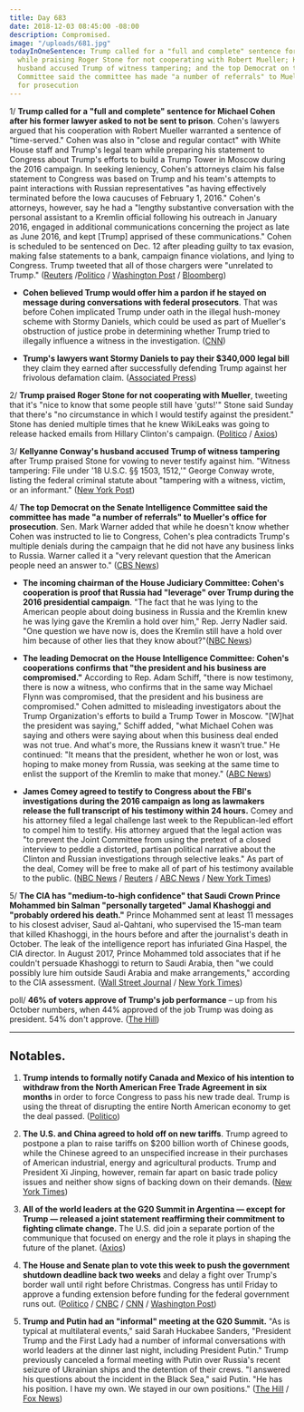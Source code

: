 ```yaml
---
title: Day 683
date: 2018-12-03 08:45:00 -08:00
description: Compromised.
image: "/uploads/681.jpg"
todayInOneSentence: Trump called for a "full and complete" sentence for Michael Cohen
  while praising Roger Stone for not cooperating with Robert Mueller; Kellyanne Conway's
  husband accused Trump of witness tampering; and the top Democrat on the Senate Intelligence
  Committee said the committee has made "a number of referrals" to Mueller's office
  for prosecution
---
```


1/ **Trump called for a "full and complete" sentence for Michael Cohen after his former lawyer asked to not be sent to prison**. Cohen's lawyers argued that his cooperation with Robert Mueller warranted a sentence of "time-served." Cohen was also in "close and regular contact" with White House staff and Trump's legal team while preparing his statement to Congress about Trump's efforts to build a Trump Tower in Moscow during the 2016 campaign. In seeking leniency, Cohen's attorneys claim his false statement to Congress was based on Trump and his team's attempts to paint interactions with Russian representatives "as having effectively terminated before the Iowa caucuses of February 1, 2016." Cohen's attorneys, however, say he had a "lengthy substantive conversation with the personal assistant to a Kremlin official following his outreach in January 2016, engaged in additional communications concerning the project as late as June 2016, and kept \[Trump\] apprised of these communications." Cohen is scheduled to be sentenced on Dec. 12 after pleading guilty to tax evasion, making false statements to a bank, campaign finance violations, and lying to Congress. Trump tweeted that all of those chargers were "unrelated to Trump." ([Reuters](https://www.reuters.com/article/us-usa-trump-russia-idUSKBN1O222F) /[Politico](https://www.politico.com/story/2018/12/01/cohen-contact-trump-false-statement-congress-1037036) / [Washington Post](https://www.washingtonpost.com/world/national-security/cohen-seeks-time-served-prison-sentence-says-again-his-crimes-were-meant-to-protect-trump/2018/12/01/dd7436e8-1d24-4091-92c5-cd25c1b857bd_story.html) / [Bloomberg](https://www.bloomberg.com/news/articles/2018-12-03/trump-says-cohen-deserves-prison-time-for-unrelated-crimes))

* **Cohen believed Trump would offer him a pardon if he stayed on message during conversations with federal prosecutors**. That was before Cohen implicated Trump under oath in the illegal hush-money scheme with Stormy Daniels, which could be used as part of Mueller's obstruction of justice probe in determining whether Trump tried to illegally influence a witness in the investigation. ([CNN](https://www.cnn.com/2018/11/30/politics/michael-cohen-pardon-expectation-donald-trump/index.html))

* **Trump's lawyers want Stormy Daniels to pay their $340,000 legal bill** they claim they earned after successfully defending Trump against her frivolous defamation claim. ([Associated Press](https://apnews.com/83f9bb9ee60c490cbcc840c9592562b0))

2/ **Trump praised Roger Stone for not cooperating with Mueller**, tweeting that it's "nice to know that some people still have 'guts!'" Stone said Sunday that there's "no circumstance in which I would testify against the president." Stone has denied multiple times that he knew WikiLeaks was going to release hacked emails from Hillary Clinton's campaign. ([Politico](https://www.politico.com/story/2018/12/03/trump-roger-stone-has-guts-1038787) / [Axios](https://www.axios.com/trump-roger-stone-not-cooperating-mueller-investigation-3a0898a2-cbae-498c-a8f4-7dffa3a4fd7d.html))

3/ **Kellyanne Conway's husband accused Trump of witness tampering** after Trump praised Stone for vowing to never testify against him. "Witness tampering: File under '18 U.S.C. §§ 1503, 1512,'" George Conway wrote, listing the federal criminal statute about "tampering with a witness, victim, or an informant." ([New York Post](https://nypost.com/2018/12/03/trump-accused-of-witness-tampering-over-roger-stone-tweet/))

4/ **The top Democrat on the Senate Intelligence Committee said the committee has made "a number of referrals" to Mueller's office for prosecution**. Sen. Mark Warner added that while he doesn't know whether Cohen was instructed to lie to Congress, Cohen's plea contradicts Trump's multiple denials during the campaign that he did not have any business links to Russia. Warner called it a "very relevant question that the American people need an answer to." ([CBS News](https://www.cbsnews.com/news/mark-warner-on-face-the-nation-says-the-senate-intelligence-committee-has-made-a-number-of-referrals-to-mueller/))

* **The incoming chairman of the House Judiciary Committee: Cohen's cooperation is proof that Russia had "leverage" over Trump during the 2016 presidential campaign**. "The fact that he was lying to the American people about doing business in Russia and the Kremlin knew he was lying gave the Kremlin a hold over him," Rep. Jerry Nadler said. "One question we have now is, does the Kremlin still have a hold over him because of other lies that they know about?"([NBC News](https://www.nbcnews.com/politics/first-read/incoming-house-judiciary-chair-says-cohen-cooperation-proof-russian-leverage-n942711))

* **The leading Democrat on the House Intelligence Committee: Cohen's cooperations confirms that "the president and his business are compromised."** According to Rep. Adam Schiff, "there is now testimony, there is now a witness, who confirms that in the same way Michael Flynn was compromised, that the president and his business are compromised." Cohen admitted to misleading investigators about the Trump Organization's efforts to build a Trump Tower in Moscow. "\[W\]hat the president was saying," Schiff added, "what Michael Cohen was saying and others were saying about when this business deal ended was not true. And what's more, the Russians knew it wasn’t true." He continued: "It means that the president, whether he won or lost, was hoping to make money from Russia, was seeking at the same time to enlist the support of the Kremlin to make that money." ([ABC News](https://abcnews.go.com/Politics/top-house-intel-committee-democrat-trump-business-compromised/story?id=59546876))

* **James Comey agreed to testify to Congress about the FBI's investigations during the 2016 campaign as long as lawmakers release the full transcript of his testimony within 24 hours.** Comey and his attorney filed a legal challenge last week to the Republican-led effort to compel him to testify. His attorney argued that the legal action was "to prevent the Joint Committee from using the pretext of a closed interview to peddle a distorted, partisan political narrative about the Clinton and Russian investigations through selective leaks." As part of the deal, Comey will be free to make all of part of his testimony available to the public. ([NBC News](https://www.cnbc.com/2018/12/02/james-comey-drops-legal-challenge-will-testify-to-congress.html) / [Reuters](https://www.reuters.com/article/us-usa-congress-comey-idUSKBN1O10LY) / [ABC News](https://abcnews.go.com/Politics/james-comey-agrees-testify-house-condition-made-public/story?id=59558241) / [New York Times](https://www.nytimes.com/2018/12/02/us/james-comey-hearing-testimony.html))

5/ **The CIA has "medium-to-high confidence" that Saudi Crown Prince Mohammed bin Salman "personally targeted" Jamal Khashoggi and "probably ordered his death."** Prince Mohammed sent at least 11 messages to his closest adviser, Saud al-Qahtani, who supervised the 15-man team that killed Khashoggi, in the hours before and after the journalist's death in October. The leak of the intelligence report has infuriated Gina Haspel, the CIA director. In August 2017, Prince Mohammed told associates that if he couldn't persuade Khashoggi to return to Saudi Arabia, then "we could possibly lure him outside Saudi Arabia and make arrangements," according to the CIA assessment. ([Wall Street Journal](https://www.wsj.com/articles/cia-intercepts-underpin-assessment-saudi-crown-prince-targeted-khashoggi-1543640460) / [New York Times](https://www.nytimes.com/2018/12/02/us/politics/crown-prince-mohammed-qahtani-intercepts.html))

poll/ **46% of voters approve of Trump's job performance** – up from his October numbers, when 44% approved of the job Trump was doing as president. 54% don't approve. ([The Hill](https://thehill.com/homenews/administration/419470-president-trumps-approval-rating-improves-slightly-to-46-percent-poll))

---

## Notables.

1. **Trump intends to formally notify Canada and Mexico of his intention to withdraw from the North American Free Trade Agreement in six months** in order to force Congress to pass his new trade deal. Trump is using the threat of disrupting the entire North American economy to get the deal passed. ([Politico](https://www.politico.com/story/2018/12/02/trump-trade-canada-mexico-1006164))

2. **The U.S. and China agreed to hold off on new tariffs**. Trump agreed to postpone a plan to raise tariffs on $200 billion worth of Chinese goods, while the Chinese agreed to an unspecified increase in their purchases of American industrial, energy and agricultural products. Trump and President Xi Jinping, however, remain far apart on basic trade policy issues and neither show signs of backing down on their demands. ([New York Times](https://www.nytimes.com/2018/12/01/world/trump-xi-g20-merkel.html))

3. **All of the world leaders at the G20 Summit in Argentina — except for Trump — released a joint statement reaffirming their commitment to fighting climate change.** The U.S. did join a separate portion of the communique that focused on energy and the role it plays in shaping the future of the planet. ([Axios](https://www.axios.com/g20-leaders-pledge-fight-climate-change-except-trump-39bd120b-ae64-422e-b563-d8424a88a19e.html))

4. **The House and Senate plan to vote this week to push the government shutdown deadline back two weeks** and delay a fight over Trump's border wall until right before Christmas. Congress has until Friday to approve a funding extension before funding for the federal government runs out. ([Politico](https://www.politico.com/story/2018/12/03/trump-meeting-pelosi-schumer-canceled-1037992) / [CNBC](https://www.cnbc.com/2018/12/03/congress-to-delay-government-shutdown-date-trump-border-wall-fight.html) / [CNN](https://www.cnn.com/2018/12/03/politics/government-shutdown-congress-border-wall/index.html) / [Washington Post](https://www.washingtonpost.com/politics/2018/12/03/everything-you-need-know-about-possible-government-shutdown-that-may-be-coming-this-month/))

5. **Trump and Putin had an "informal" meeting at the G20 Summit.** "As is typical at multilateral events," said Sarah Huckabee Sanders, "President Trump and the First Lady had a number of informal conversations with world leaders at the dinner last night, including President Putin." Trump previously canceled a formal meeting with Putin over Russia's recent seizure of Ukrainian ships and the detention of their crews. "I answered his questions about the incident in the Black Sea," said Putin. "He has his position. I have my own. We stayed in our own positions." ([The Hill](https://thehill.com/homenews/administration/419274-white-house-trump-had-informal-conversation-with-putin-at-g-20?__twitter_impression=true) / [Fox News](https://www.foxnews.com/politics/trump-and-putin-have-informal-meeting-at-g20))